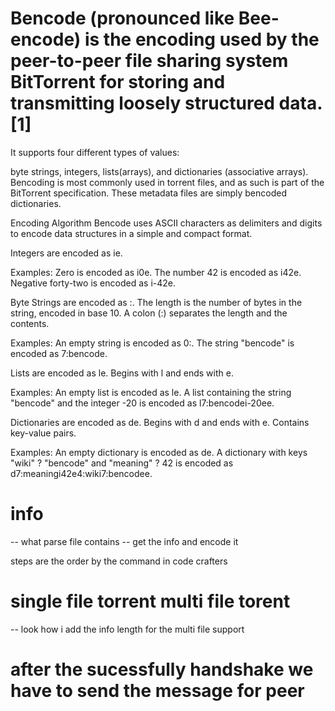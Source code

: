 # Bencode (pronounced like Bee-encode) is the encoding used by the peer-to-peer file sharing system BitTorrent for storing and transmitting loosely structured data.[1]

It supports four different types of values:

byte strings,
integers,
lists(arrays), and
dictionaries (associative arrays).
Bencoding is most commonly used in torrent files, and as such is part of the BitTorrent specification. These metadata files are simply bencoded dictionaries.

Encoding Algorithm
Bencode uses ASCII characters as delimiters and digits to encode data structures in a simple and compact format.

Integers are encoded as i<base10 integer>e.


Examples:
Zero is encoded as i0e.
The number 42 is encoded as i42e.
Negative forty-two is encoded as i-42e.

Byte Strings are encoded as <length>:<contents>.
The length is the number of bytes in the string, encoded in base 10.
A colon (:) separates the length and the contents.

Examples:
An empty string is encoded as 0:.
The string "bencode" is encoded as 7:bencode.

Lists are encoded as l<elements>e.
Begins with l and ends with e.

Examples:
An empty list is encoded as le.
A list containing the string "bencode" and the integer -20 is encoded as l7:bencodei-20ee.

Dictionaries are encoded as d<pairs>e.
Begins with d and ends with e.
Contains key-value pairs.

Examples:
An empty dictionary is encoded as de.
A dictionary with keys "wiki" ? "bencode" and "meaning" ? 42 is encoded as d7:meaningi42e4:wiki7:bencodee.

# info 
-- what parse file contains 
-- get the info and encode it 

steps are the order by the command in code crafters 

# single file torrent multi file torent 

-- look how i add the info length for the multi file support 

# after the sucessfully handshake we have to send the message for peer 